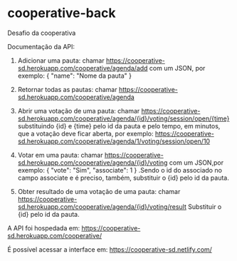 # cooperative-back

Desafio da cooperativa

Documentação da API:

1) Adicionar uma pauta: 
chamar https://cooperative-sd.herokuapp.com/cooperative/agenda/add com um JSON, por exemplo: 
{
"name": "Nome da pauta"
}

2) Retornar todas as pautas:
chamar https://cooperative-sd.herokuapp.com/cooperative/agenda 

3) Abrir uma votação de uma pauta: 
chamar https://cooperative-sd.herokuapp.com/cooperative/agenda/{id}/voting/session/open/{time}
substituindo {id} e {time} pelo id da pauta e pelo tempo, em minutos, que a votação deve ficar aberta, por exemplo:
https://cooperative-sd.herokuapp.com/cooperative/agenda/1/voting/session/open/10

4) Votar em uma pauta: 
chamar https://cooperative-sd.herokuapp.com/cooperative/agenda/{id}/voting com um JSON,por exemplo: 
{
"vote": "Sim",
"associate": 1
}
.Sendo o id do associado no campo associate e é preciso, também, substituir o {id} pelo id da pauta.


5) Obter resultado de uma votação de uma pauta: 
chamar https://cooperative-sd.herokuapp.com/cooperative/agenda/{id}/voting/result
Substituir o {id} pelo id da pauta.


A API foi hospedada em: 
https://cooperative-sd.herokuapp.com/cooperative/

É possível acessar a interface em: 
https://cooperative-sd.netlify.com/
